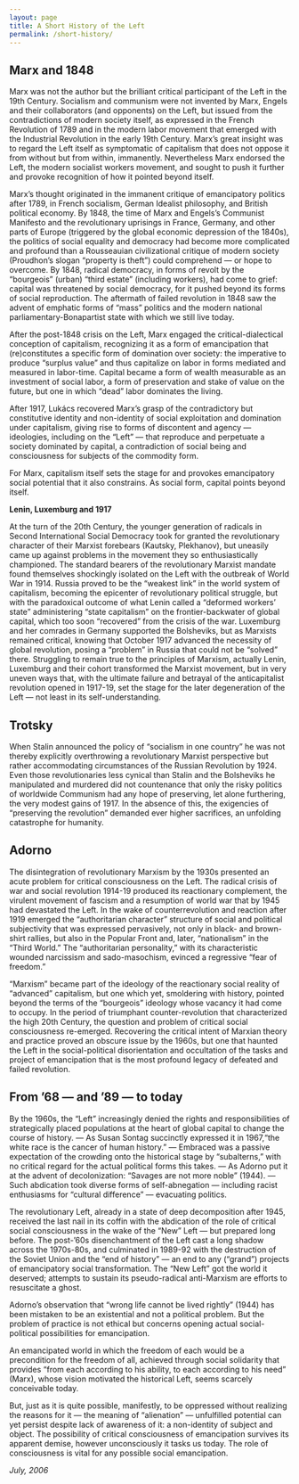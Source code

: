 ```yaml
---
layout: page
title: A Short History of the Left
permalink: /short-history/
---
```



## Marx and 1848

Marx was not the author but the brilliant critical participant of the Left in the 19th Century. Socialism and communism were not invented by Marx, 
Engels and their collaborators (and opponents) on the Left, but issued from the contradictions of modern society itself, as expressed in the French 
Revolution of 1789 and in the modern labor movement that emerged with the Industrial Revolution in the early 19th Century. Marx’s great insight was 
to regard the Left itself as symptomatic of capitalism that does not oppose it from without but from within, immanently. Nevertheless Marx endorsed 
the Left, the modern socialist workers movement, and sought to push it further and provoke recognition of how it pointed beyond itself.

Marx’s thought originated in the immanent critique of emancipatory politics after 1789, in French socialism, German Idealist philosophy, and British 
political economy. By 1848, the time of Marx and Engels’s Communist Manifesto and the revolutionary uprisings in France, Germany, and other parts of 
Europe (triggered by the global economic depression of the 1840s), the politics of social equality and democracy had become more complicated and profound 
than a Rousseauian civilizational critique of modern society (Proudhon’s slogan “property is theft”) could comprehend — or hope to overcome. By 1848, 
radical democracy, in forms of revolt by the “bourgeois” (urban) “third estate” (including workers), had come to grief: capital was threatened by social 
democracy, for it pushed beyond its forms of social reproduction. The aftermath of failed revolution in 1848 saw the advent of emphatic forms of “mass” 
politics and the modern national parliamentary-Bonapartist state with which we still live today.

After the post-1848 crisis on the Left, Marx engaged the critical-dialectical conception of capitalism, recognizing it as a form of emancipation that (re)constitutes a specific form of domination over society: the imperative to produce “surplus value” and thus capitalize on labor in forms mediated and measured in labor-time. Capital became a form of wealth measurable as an investment of social labor, a form of preservation and stake of value on the future, but one in which “dead” labor dominates the living.

After 1917, Lukács recovered Marx’s grasp of the contradictory but constitutive identity and non-identity of social exploitation and domination under capitalism, giving rise to forms of discontent and agency — ideologies, including on the “Left” — that reproduce and perpetuate a society dominated by capital, a contradiction of social being and consciousness for subjects of the commodity form.

For Marx, capitalism itself sets the stage for and provokes emancipatory social potential that it also constrains. As social form, capital points beyond itself.

<b>Lenin, Luxemburg and 1917</b>

At the turn of the 20th Century, the younger generation of radicals in Second International Social Democracy took for granted the revolutionary character of their Marxist forebears (Kautsky, Plekhanov), but uneasily came up against problems in the movement they so enthusiastically championed. The standard bearers of the revolutionary Marxist mandate found themselves shockingly isolated on the Left with the outbreak of World War in 1914. Russia proved to be the “weakest link” in the world system of capitalism, becoming the epicenter of revolutionary political struggle, but with the paradoxical outcome of what Lenin called a “deformed workers’ state” administering “state capitalism” on the frontier-backwater of global capital, which too soon “recovered” from the crisis of the war. Luxemburg and her comrades in Germany supported the Bolsheviks, but as Marxists remained critical, knowing that October 1917 advanced the necessity of global revolution, posing a “problem” in Russia that could not be “solved” there. Struggling to remain true to the principles of Marxism, actually Lenin, Luxemburg and their cohort transformed the Marxist movement, but in very uneven ways that, with the ultimate failure and betrayal of the anticapitalist revolution opened in 1917-19, set the stage for the later degeneration of the Left — not least in its self-understanding.

## Trotsky

When Stalin announced the policy of “socialism in one country” he was not thereby explicitly overthrowing a revolutionary Marxist perspective but rather accommodating circumstances of the Russian Revolution by 1924. Even those revolutionaries less cynical than Stalin and the Bolsheviks he manipulated and murdered did not countenance that only the risky politics of worldwide Communism had any hope of preserving, let alone furthering, the very modest gains of 1917. In the absence of this, the exigencies of “preserving the revolution” demanded ever higher sacrifices, an unfolding catastrophe for humanity.

## Adorno

The disintegration of revolutionary Marxism by the 1930s presented an acute problem for critical consciousness on the Left. The radical crisis of war and social revolution 1914-19 produced its reactionary complement, the virulent movement of fascism and a resumption of world war that by 1945 had devastated the Left. In the wake of counterrevolution and reaction after 1919 emerged the “authoritarian character” structure of social and political subjectivity that was expressed pervasively, not only in black- and brown-shirt rallies, but also in the Popular Front and, later, “nationalism” in the “Third World.” The “authoritarian personality,” with its characteristic wounded narcissism and sado-masochism, evinced a regressive “fear of freedom.”

“Marxism” became part of the ideology of the reactionary social reality of “advanced” capitalism, but one which yet, smoldering with history, pointed beyond the terms of the “bourgeois” ideology whose vacancy it had come to occupy. In the period of triumphant counter-revolution that characterized the high 20th Century, the question and problem of critical social consciousness re-emerged. Recovering the critical intent of Marxian theory and practice proved an obscure issue by the 1960s, but one that haunted the Left in the social-political disorientation and occultation of the tasks and project of emancipation that is the most profound legacy of defeated and failed revolution.

## From ’68 — and ’89 — to today

By the 1960s, the “Left” increasingly denied the rights and responsibilities of strategically placed populations at the heart of global capital to change the course of history. — As Susan Sontag succinctly expressed it in 1967,“the white race is the cancer of human history.” — Embraced was a passive expectation of the crowding onto the historical stage by “subalterns,” with no critical regard for the actual political forms this takes. — As Adorno put it at the advent of decolonization: “Savages are not more noble” (1944). — Such abdication took diverse forms of self-abnegation — including racist enthusiasms for “cultural difference” — evacuating politics.

The revolutionary Left, already in a state of deep decomposition after 1945, received the last nail in its coffin with the abdication of the role of critical social consciousness in the wake of the “New” Left — but prepared long before. The post-’60s disenchantment of the Left cast a long shadow across the 1970s-80s, and culminated in 1989-92 with the destruction of the Soviet Union and the “end of history” — an end to any (“grand”) projects of emancipatory social transformation. The “New Left” got the world it deserved; attempts to sustain its pseudo-radical anti-Marxism are efforts to resuscitate a ghost.

Adorno’s observation that “wrong life cannot be lived rightly” (1944) has been mistaken to be an existential and not a political problem. But the problem of practice is not ethical but concerns opening actual social-political possibilities for emancipation.

An emancipated world in which the freedom of each would be a precondition for the freedom of all, achieved through social solidarity that provides “from each according to his ability, to each according to his need” (Marx), whose vision motivated the historical Left, seems scarcely conceivable today.

But, just as it is quite possible, manifestly, to be oppressed without realizing the reasons for it — the meaning of “alienation” — unfulfilled potential can yet persist despite lack of awareness of it: a non-identity of subject and object. The possibility of critical consciousness of emancipation survives its apparent demise, however unconsciously it tasks us today. The role of consciousness is vital for any possible social emancipation.

<em>July, 2006</em>
